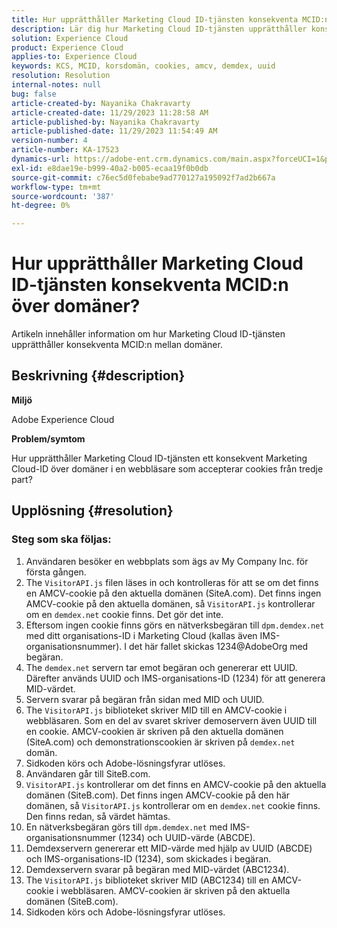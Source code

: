 ```yaml
---
title: Hur upprätthåller Marketing Cloud ID-tjänsten konsekventa MCID:n över domäner?
description: Lär dig hur Marketing Cloud ID-tjänsten upprätthåller konsekventa MCID:n över domäner.
solution: Experience Cloud
product: Experience Cloud
applies-to: Experience Cloud
keywords: KCS, MCID, korsdomän, cookies, amcv, demdex, uuid
resolution: Resolution
internal-notes: null
bug: false
article-created-by: Nayanika Chakravarty
article-created-date: 11/29/2023 11:28:58 AM
article-published-by: Nayanika Chakravarty
article-published-date: 11/29/2023 11:54:49 AM
version-number: 4
article-number: KA-17523
dynamics-url: https://adobe-ent.crm.dynamics.com/main.aspx?forceUCI=1&pagetype=entityrecord&etn=knowledgearticle&id=a140bd7a-aa8e-ee11-8179-6045bd006239
exl-id: e8dae19e-b999-40a2-b005-ecaa19f0b0db
source-git-commit: c76ec5d0febabe9ad770127a195092f7ad2b667a
workflow-type: tm+mt
source-wordcount: '387'
ht-degree: 0%

---
```


# Hur upprätthåller Marketing Cloud ID-tjänsten konsekventa MCID:n över domäner?


Artikeln innehåller information om hur Marketing Cloud ID-tjänsten upprätthåller konsekventa MCID:n mellan domäner.

## Beskrivning {#description}


<b>Miljö</b>

Adobe Experience Cloud

<b>Problem/symtom</b>

Hur upprätthåller Marketing Cloud ID-tjänsten ett konsekvent Marketing Cloud-ID över domäner i en webbläsare som accepterar cookies från tredje part?


## Upplösning {#resolution}


### Steg som ska följas:

1. Användaren besöker en webbplats som ägs av My Company Inc. för första gången.
2. The `VisitorAPI.js` filen läses in och kontrolleras för att se om det finns en AMCV-cookie på den aktuella domänen (SiteA.com). Det finns ingen AMCV-cookie på den aktuella domänen, så `VisitorAPI.js` kontrollerar om en `demdex.net` cookie finns. Det gör det inte.
3. Eftersom ingen cookie finns görs en nätverksbegäran till `dpm.demdex.net` med ditt organisations-ID i Marketing Cloud (kallas även IMS-organisationsnummer). I det här fallet skickas 1234@AdobeOrg med begäran.
4. The `demdex.net` servern tar emot begäran och genererar ett UUID. Därefter används UUID och IMS-organisations-ID (1234) för att generera MID-värdet.
5. Servern svarar på begäran från sidan med MID och UUID.
6. The `VisitorAPI.js` biblioteket skriver MID till en AMCV-cookie i webbläsaren. Som en del av svaret skriver demoservern även UUID till en cookie. AMCV-cookien är skriven på den aktuella domänen (SiteA.com) och demonstrationscookien är skriven på `demdex.net` domän.
7. Sidkoden körs och Adobe-lösningsfyrar utlöses.
8. Användaren går till SiteB.com.
9. `VisitorAPI.js` kontrollerar om det finns en AMCV-cookie på den aktuella domänen (SiteB.com). Det finns ingen AMCV-cookie på den här domänen, så `VisitorAPI.js` kontrollerar om en `demdex.net` cookie finns. Den finns redan, så värdet hämtas.
10. En nätverksbegäran görs till `dpm.demdex.net` med IMS-organisationsnummer (1234) och UUID-värde (ABCDE).
11. Demdexservern genererar ett MID-värde med hjälp av UUID (ABCDE) och IMS-organisations-ID (1234), som skickades i begäran.
12. Demdexservern svarar på begäran med MID-värdet (ABC1234).
13. The `VisitorAPI.js` biblioteket skriver MID (ABC1234) till en AMCV-cookie i webbläsaren. AMCV-cookien är skriven på den aktuella domänen (SiteB.com).
14. Sidkoden körs och Adobe-lösningsfyrar utlöses.
